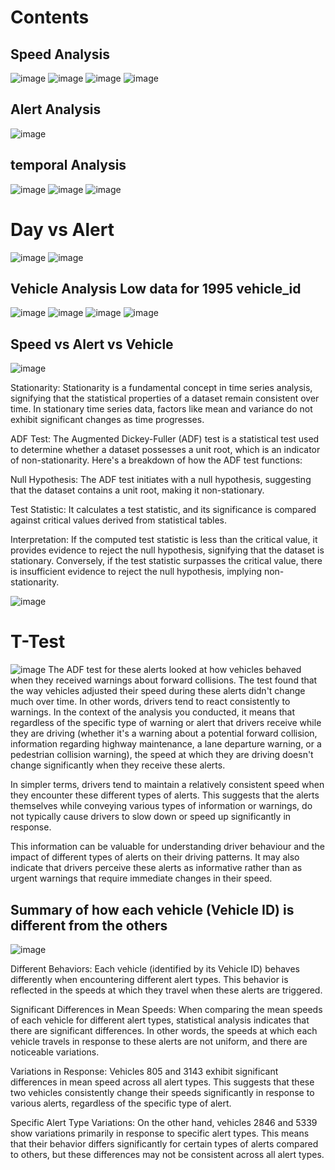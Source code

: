 # Contents
## Speed Analysis
![image](https://github.com/bruhathisp/IntelUnnatiGrandChallenge/assets/91585301/7da7b293-c690-4e83-8fa1-0750b278dbce)
![image](https://github.com/bruhathisp/IntelUnnatiGrandChallenge/assets/91585301/20bd15ce-d019-4e16-9394-9d220e0026bb)
![image](https://github.com/bruhathisp/IntelUnnatiGrandChallenge/assets/91585301/a5c06332-9ba8-4f6c-8d8e-5ac8b0863712)
![image](https://github.com/bruhathisp/IntelUnnatiGrandChallenge/assets/91585301/ff94ab6c-f8e0-43b1-8ad1-2e99e9a53d85)



## Alert Analysis
![image](https://github.com/bruhathisp/IntelUnnatiGrandChallenge/assets/91585301/adefd72c-6e47-49d3-bbed-9fc573fbfbe5)
## temporal Analysis
![image](https://github.com/bruhathisp/IntelUnnatiGrandChallenge/assets/91585301/1966deaf-32e4-4b5e-b456-b9a77b04e1e6)
![image](https://github.com/bruhathisp/IntelUnnatiGrandChallenge/assets/91585301/6d28fa70-d31e-49e0-9bca-ca96bf80ddc1)
![image](https://github.com/bruhathisp/IntelUnnatiGrandChallenge/assets/91585301/14e397d1-c2b7-4246-b308-60ff07e613a9)









# Day vs Alert
![image](https://github.com/bruhathisp/IntelUnnatiGrandChallenge/assets/91585301/eb8116ec-c774-41c3-a2cd-61030eeaa71a)
![image](https://github.com/bruhathisp/IntelUnnatiGrandChallenge/assets/91585301/7be847f2-8355-4143-89f0-b8d08a2161ab)

## Vehicle Analysis Low data for 1995 vehicle_id
![image](https://github.com/bruhathisp/IntelUnnatiGrandChallenge/assets/91585301/14eaa2c0-3449-4f55-b6e8-f375543ce856)
![image](https://github.com/bruhathisp/IntelUnnatiGrandChallenge/assets/91585301/1c7fa130-69e0-4ece-93a3-ff4ee821b9d1)
![image](https://github.com/bruhathisp/IntelUnnatiGrandChallenge/assets/91585301/0c386732-35db-442d-adbd-d81a9c48bbc5)
![image](https://github.com/bruhathisp/IntelUnnatiGrandChallenge/assets/91585301/17a32fc4-8b68-4a2d-88e9-bb8d900c07b6)

## Speed vs Alert vs Vehicle
![image](https://github.com/bruhathisp/IntelUnnatiGrandChallenge/assets/91585301/5d08da07-4986-4bd3-9e88-841b47e8453d)




Stationarity:
Stationarity is a fundamental concept in time series analysis, signifying that the statistical properties of a dataset remain consistent over time. In stationary time series data, factors like mean and variance do not exhibit significant changes as time progresses.

ADF Test:
The Augmented Dickey-Fuller (ADF) test is a statistical test used to determine whether a dataset possesses a unit root, which is an indicator of non-stationarity. Here's a breakdown of how the ADF test functions:

Null Hypothesis: The ADF test initiates with a null hypothesis, suggesting that the dataset contains a unit root, making it non-stationary.

Test Statistic: It calculates a test statistic, and its significance is compared against critical values derived from statistical tables.

Interpretation: If the computed test statistic is less than the critical value, it provides evidence to reject the null hypothesis, signifying that the dataset is stationary. Conversely, if the test statistic surpasses the critical value, there is insufficient evidence to reject the null hypothesis, implying non-stationarity.

![image](https://github.com/bruhathisp/IntelUnnatiGrandChallenge/assets/91585301/23cdc770-af76-48e0-b17c-bfef98f22929)

# T-Test
![image](https://github.com/bruhathisp/IntelUnnatiGrandChallenge/assets/91585301/463b1320-5e8d-4dc1-9e40-a46b7b169213)
The ADF test for these alerts looked at how vehicles behaved when they received warnings about forward collisions. The test found that the way vehicles adjusted their speed during these alerts didn't change much over time. In other words, drivers tend to react consistently to warnings. 
In the context of the analysis you conducted, it means that regardless of the specific type of warning or alert that drivers receive while they are driving (whether it's a warning about a potential forward collision, information regarding highway maintenance, a lane departure warning, or a pedestrian collision warning), the speed at which they are driving doesn't change significantly when they receive these alerts.

In simpler terms, drivers tend to maintain a relatively consistent speed when they encounter these different types of alerts. This suggests that the alerts themselves while conveying various types of information or warnings, do not typically cause drivers to slow down or speed up significantly in response.

This information can be valuable for understanding driver behaviour and the impact of different types of alerts on their driving patterns. It may also indicate that drivers perceive these alerts as informative rather than as urgent warnings that require immediate changes in their speed.
## Summary of how each vehicle (Vehicle ID) is different from the others

![image](https://github.com/bruhathisp/IntelUnnatiGrandChallenge/assets/91585301/ca28b5b3-cfd4-41c1-968d-41e7b43e71d7)

Different Behaviors: Each vehicle (identified by its Vehicle ID) behaves differently when encountering different alert types. This behavior is reflected in the speeds at which they travel when these alerts are triggered.

Significant Differences in Mean Speeds: When comparing the mean speeds of each vehicle for different alert types, statistical analysis indicates that there are significant differences. In other words, the speeds at which each vehicle travels in response to these alerts are not uniform, and there are noticeable variations.

Variations in Response: Vehicles 805 and 3143 exhibit significant differences in mean speed across all alert types. This suggests that these two vehicles consistently change their speeds significantly in response to various alerts, regardless of the specific type of alert.

Specific Alert Type Variations: On the other hand, vehicles 2846 and 5339 show variations primarily in response to specific alert types. This means that their behavior differs significantly for certain types of alerts compared to others, but these differences may not be consistent across all alert types.








